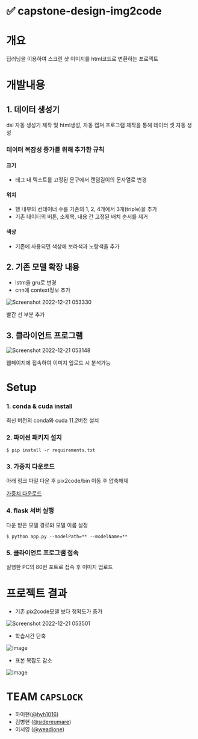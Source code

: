 # ✅ capstone-design-img2code

# 개요

딥러닝을 이용하여 스크린 샷 이미지를 html코드로 변환하는 프로젝트

# 개발내용

## 1. 데이터 생성기

dsl 자동 생성기 제작 및 html생성, 자동 캡쳐 프로그램 제작을 통해 데이터 셋 자동 생성

### 데이터 복잡성 증가를 위해 추가한 규칙
#### 크기
- 태그 내 텍스트를 고정된 문구에서 랜덤길이의 문자열로 변경
#### 위치
- 행 내부의 컨테이너 수를 기존의 1, 2, 4개에서 3개(triple)을 추가
- 기존 데이터의 버튼, 소제목, 내용 간 고정된 배치 순서를 제거
#### 색상
- 기존에 사용되던 색상에 보라색과 노랑색을 추가


## 2. 기존 모델 확장 내용

- lstm을 gru로 변경
- cnn에 context정보 추가

![Screenshot 2022-12-21 053330](https://user-images.githubusercontent.com/48210134/208761119-9b608cc9-90b7-466b-be88-81cf246c094a.jpg)

빨간 선 부분 추가


## 3. 클라이언트 프로그램


![Screenshot 2022-12-21 053148](https://user-images.githubusercontent.com/48210134/208760864-e7e8d14c-741c-47f2-a155-d420608328b1.jpg)

웹페이지에 접속하여 이미지 업로드 시 분석가능

# Setup

### 1. conda & cuda install

최신 버전의 conda와 cuda 11.2버전 설치

### 2. 파이썬 패키지 설치

~~~
$ pip install -r requirements.txt
~~~

### 3. 가중치 다운로드

아래 링크 파일 다운 후 pix2code/bin 이동 후 압축해제

<a href="https://dongguk0-my.sharepoint.com/:u:/g/personal/sidereus_dongguk_edu/EfgIeC6iW0ZBqprKwGV1G8sBEowN3Tk3aCrAuly9F7c4Gg?e=dHfolu" target="_blank">가중치 다운로드</a>

### 4. flask 서버 실행

다운 받은 모델 경로와 모델 이름 설정

~~~
$ python app.py --modelPath=** --modelName=**
~~~

### 5. 클라이언트 프로그램 접속

실행한 PC의 80번 포트로 접속 후 이미지 업로드


# 프로젝트 결과

- 기존 pix2code모델 보다 정확도가 증가

![Screenshot 2022-12-21 053501](https://user-images.githubusercontent.com/48210134/208761328-51bda2f1-e79a-464e-95f3-52038f807c57.jpg)

- 학습시간 단축

![image](https://user-images.githubusercontent.com/48210134/208761395-aff11a84-cc7c-4d45-bce1-5a0dbd7e12fa.png)

- 표본 복잡도 감소

![image](https://user-images.githubusercontent.com/48210134/208761501-bbe72746-02ec-4ea6-bf30-2faab94f53ea.png)


# TEAM `CAPSLOCK`

- 하이현([@hyh1016](https://github.com/hyh1016))
- 김병현 ([@sidereumare](https://github.com/sidereumare))
- 이서영 ([@weadione](https://github.com/weadione))
